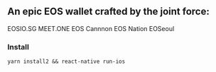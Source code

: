 ## An epic EOS wallet crafted by the joint force: 
EOSIO.SG
MEET.ONE
EOS Cannnon
EOS Nation
EOSeoul

### Install
```
yarn install2 && react-native run-ios
```
